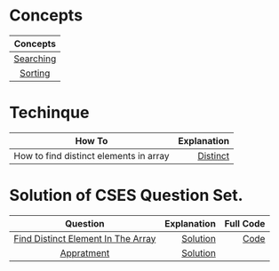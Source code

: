 # Concepts
|Concepts|
|:----:|
|[Searching](/searching_sorting/Searching.md)|
|[Sorting](/searching_sorting/Sorting.md)|

# Techinque
|How To|Explanation|
|:--:|--:|
|How to find distinct elements in array|[Distinct](solutions\Explanation\distinct.md)|

# Solution of CSES Question Set.

|Question|Explanation|Full Code|
|:-------:|----:|-:|
|[Find Distinct Element In The Array](https://cses.fi/problemset/task/1621)|[Solution](solutions/Explanation/distinct.md)|[Code](\solutions\Distinct.cpp)|
|[Appratment](https://cses.fi/problemset/task/1084)|[Solution](/solutions/appartment.md)|
